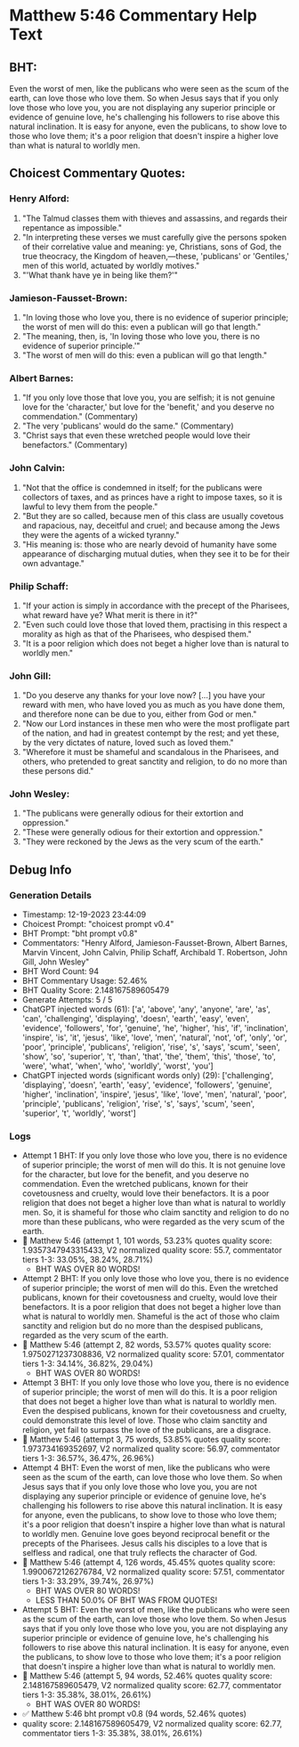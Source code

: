 # Matthew 5:46 Commentary Help Text

## BHT:
Even the worst of men, like the publicans who were seen as the scum of the earth, can love those who love them. So when Jesus says that if you only love those who love you, you are not displaying any superior principle or evidence of genuine love, he's challenging his followers to rise above this natural inclination. It is easy for anyone, even the publicans, to show love to those who love them; it's a poor religion that doesn't inspire a higher love than what is natural to worldly men.

## Choicest Commentary Quotes:
### Henry Alford:
1. "The Talmud classes them with thieves and assassins, and regards their repentance as impossible."
2. "In interpreting these verses we must carefully give the persons spoken of their correlative value and meaning: ye, Christians, sons of God, the true theocracy, the Kingdom of heaven,—these, 'publicans' or 'Gentiles,' men of this world, actuated by worldly motives."
3. "'What thank have ye in being like them?'"

### Jamieson-Fausset-Brown:
1. "In loving those who love you, there is no evidence of superior principle; the worst of men will do this: even a publican will go that length."
2. "The meaning, then, is, 'In loving those who love you, there is no evidence of superior principle.'"
3. "The worst of men will do this: even a publican will go that length."

### Albert Barnes:
1. "If you only love those that love you, you are selfish; it is not genuine love for the 'character,' but love for the 'benefit,' and you deserve no commendation." (Commentary)
2. "The very 'publicans' would do the same." (Commentary)
3. "Christ says that even these wretched people would love their benefactors." (Commentary)

### John Calvin:
1. "Not that the office is condemned in itself; for the publicans were collectors of taxes, and as princes have a right to impose taxes, so it is lawful to levy them from the people."
2. "But they are so called, because men of this class are usually covetous and rapacious, nay, deceitful and cruel; and because among the Jews they were the agents of a wicked tyranny."
3. "His meaning is: those who are nearly devoid of humanity have some appearance of discharging mutual duties, when they see it to be for their own advantage."

### Philip Schaff:
1. "If your action is simply in accordance with the precept of the Pharisees, what reward have ye? What merit is there in it?"
2. "Even such could love those that loved them, practising in this respect a morality as high as that of the Pharisees, who despised them."
3. "It is a poor religion which does not beget a higher love than is natural to worldly men."

### John Gill:
1. "Do you deserve any thanks for your love now? [...] you have your reward with men, who have loved you as much as you have done them, and therefore none can be due to you, either from God or men."
2. "Now our Lord instances in these men who were the most profligate part of the nation, and had in greatest contempt by the rest; and yet these, by the very dictates of nature, loved such as loved them."
3. "Wherefore it must be shameful and scandalous in the Pharisees, and others, who pretended to great sanctity and religion, to do no more than these persons did."

### John Wesley:
1. "The publicans were generally odious for their extortion and oppression."
2. "These were generally odious for their extortion and oppression."
3. "They were reckoned by the Jews as the very scum of the earth."


## Debug Info
### Generation Details
- Timestamp: 12-19-2023 23:44:09
- Choicest Prompt: "choicest prompt v0.4"
- BHT Prompt: "bht prompt v0.8"
- Commentators: "Henry Alford, Jamieson-Fausset-Brown, Albert Barnes, Marvin Vincent, John Calvin, Philip Schaff, Archibald T. Robertson, John Gill, John Wesley"
- BHT Word Count: 94
- BHT Commentary Usage: 52.46%
- BHT Quality Score: 2.148167589605479
- Generate Attempts: 5 / 5
- ChatGPT injected words (61):
	['a', 'above', 'any', 'anyone', 'are', 'as', 'can', 'challenging', 'displaying', 'doesn', 'earth', 'easy', 'even', 'evidence', 'followers', 'for', 'genuine', 'he', 'higher', 'his', 'if', 'inclination', 'inspire', 'is', 'it', 'jesus', 'like', 'love', 'men', 'natural', 'not', 'of', 'only', 'or', 'poor', 'principle', 'publicans', 'religion', 'rise', 's', 'says', 'scum', 'seen', 'show', 'so', 'superior', 't', 'than', 'that', 'the', 'them', 'this', 'those', 'to', 'were', 'what', 'when', 'who', 'worldly', 'worst', 'you']
- ChatGPT injected words (significant words only) (29):
	['challenging', 'displaying', 'doesn', 'earth', 'easy', 'evidence', 'followers', 'genuine', 'higher', 'inclination', 'inspire', 'jesus', 'like', 'love', 'men', 'natural', 'poor', 'principle', 'publicans', 'religion', 'rise', 's', 'says', 'scum', 'seen', 'superior', 't', 'worldly', 'worst']

### Logs
- Attempt 1 BHT: If you only love those who love you, there is no evidence of superior principle; the worst of men will do this. It is not genuine love for the character, but love for the benefit, and you deserve no commendation. Even the wretched publicans, known for their covetousness and cruelty, would love their benefactors. It is a poor religion that does not beget a higher love than what is natural to worldly men. So, it is shameful for those who claim sanctity and religion to do no more than these publicans, who were regarded as the very scum of the earth.
- 🔄 Matthew 5:46 (attempt 1, 101 words, 53.23% quotes quality score: 1.9357347943315433, V2 normalized quality score: 55.7, commentator tiers 1-3: 33.05%, 38.24%, 28.71%) 
	- BHT WAS OVER 80 WORDS!
- Attempt 2 BHT: If you only love those who love you, there is no evidence of superior principle; the worst of men will do this. Even the wretched publicans, known for their covetousness and cruelty, would love their benefactors. It is a poor religion that does not beget a higher love than what is natural to worldly men. Shameful is the act of those who claim sanctity and religion but do no more than the despised publicans, regarded as the very scum of the earth.
- 🔄 Matthew 5:46 (attempt 2, 82 words, 53.57% quotes quality score: 1.9750271237308836, V2 normalized quality score: 57.01, commentator tiers 1-3: 34.14%, 36.82%, 29.04%) 
	- BHT WAS OVER 80 WORDS!
- Attempt 3 BHT: If you only love those who love you, there is no evidence of superior principle; the worst of men will do this. It is a poor religion that does not beget a higher love than what is natural to worldly men. Even the despised publicans, known for their covetousness and cruelty, could demonstrate this level of love. Those who claim sanctity and religion, yet fail to surpass the love of the publicans, are a disgrace.
- 🔄 Matthew 5:46 (attempt 3, 75 words, 53.85% quotes quality score: 1.973734169352697, V2 normalized quality score: 56.97, commentator tiers 1-3: 36.57%, 36.47%, 26.96%)
- Attempt 4 BHT: Even the worst of men, like the publicans who were seen as the scum of the earth, can love those who love them. So when Jesus says that if you only love those who love you, you are not displaying any superior principle or evidence of genuine love, he's challenging his followers to rise above this natural inclination. It is easy for anyone, even the publicans, to show love to those who love them; it's a poor religion that doesn't inspire a higher love than what is natural to worldly men. Genuine love goes beyond reciprocal benefit or the precepts of the Pharisees. Jesus calls his disciples to a love that is selfless and radical, one that truly reflects the character of God.
- 🔄 Matthew 5:46 (attempt 4, 126 words, 45.45% quotes quality score: 1.9900672126276784, V2 normalized quality score: 57.51, commentator tiers 1-3: 33.29%, 39.74%, 26.97%) 
	- BHT WAS OVER 80 WORDS! 
	- LESS THAN 50.0% OF BHT WAS FROM QUOTES!
- Attempt 5 BHT: Even the worst of men, like the publicans who were seen as the scum of the earth, can love those who love them. So when Jesus says that if you only love those who love you, you are not displaying any superior principle or evidence of genuine love, he's challenging his followers to rise above this natural inclination. It is easy for anyone, even the publicans, to show love to those who love them; it's a poor religion that doesn't inspire a higher love than what is natural to worldly men.
- 🔄 Matthew 5:46 (attempt 5, 94 words, 52.46% quotes quality score: 2.148167589605479, V2 normalized quality score: 62.77, commentator tiers 1-3: 35.38%, 38.01%, 26.61%) 
	- BHT WAS OVER 80 WORDS!
- ✅ Matthew 5:46 bht prompt v0.8 (94 words, 52.46% quotes)
- quality score: 2.148167589605479, V2 normalized quality score: 62.77, commentator tiers 1-3: 35.38%, 38.01%, 26.61%)